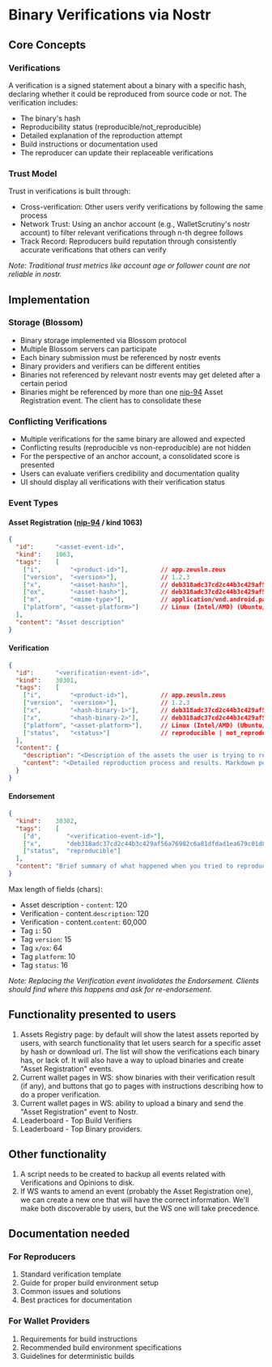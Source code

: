 # Binary Verifications via Nostr

## Core Concepts

### Verifications
A verification is a signed statement about a binary with a specific hash, declaring whether it could be reproduced from source code or not. The verification includes:
- The binary's hash
- Reproducibility status (reproducible/not_reproducible)
- Detailed explanation of the reproduction attempt
- Build instructions or documentation used
- The reproducer can update their replaceable verifications

### Trust Model
Trust in verifications is built through:
- Cross-verification: Other users verify verifications by following the same process
- Network Trust: Using an anchor account (e.g., WalletScrutiny's nostr account) to filter relevant verifications through n-th degree follows
- Track Record: Reproducers build reputation through consistently accurate verifications that others can verify

*Note: Traditional trust metrics like account age or follower count are not reliable in nostr.*

## Implementation

### Storage (Blossom)
- Binary storage implemented via Blossom protocol
- Multiple Blossom servers can participate
- Each binary submission must be referenced by nostr events
- Binary providers and verifiers can be different entities
- Binaries not referenced by relevant nostr events may get deleted after a certain period
- Binaries might be referenced by more than one [nip-94](https://github.com/nostr-protocol/nips/blob/master/94.md) Asset Registration event. The client has to consolidate these

### Conflicting Verifications
- Multiple verifications for the same binary are allowed and expected
- Conflicting results (reproducible vs non-reproducible) are not hidden
- For the perspective of an anchor account, a consolidated score is presented
- Users can evaluate verifiers credibility and documentation quality
- UI should display all verifications with their verification status

### Event Types

#### Asset Registration ([nip-94](https://github.com/nostr-protocol/nips/blob/master/94.md) / kind 1063)
```json
{
  "id":      "<asset-event-id>",
  "kind":    1063,
  "tags":    [
    ["i",        "<product-id>"],         // app.zeusln.zeus
    ["version",  "<version>"],            // 1.2.3
    ["x",        "<asset-hash>"],         // deb318adc37cd2c44b3c429af56a76982c6a81dfdad1ea679c01d8184fc6a4fe
    ["ox",       "<asset-hash>"],         // deb318adc37cd2c44b3c429af56a76982c6a81dfdad1ea679c01d8184fc6a4fe
    ["m",        "<mime-type>"],          // application/vnd.android.package-archive
    ["platform", "<asset-platform>"]      // Linux (Intel/AMD) (Ubuntu/Debian)
  ],
  "content": "Asset description"
}
```

#### Verification
```json
{
  "id":      "<verification-event-id>",
  "kind":    30301,
  "tags":    [
    ["i",        "<product-id>"],         // app.zeusln.zeus
    ["version",  "<version>"],            // 1.2.3
    ["x",        "<hash-binary-1>"],      // deb318adc37cd2c44b3c429af56a76982c6a81dfdad1ea679c01d8184fc6a4fe
    ["x",        "<hash-binary-2>"],      // deb318adc37cd2c44b3c429af56a76982c6a81dfdad1ea679c01d8184fc6a4fe
    ["platform", "<asset-platform>"],     // Linux (Intel/AMD) (Ubuntu/Debian)
    ["status",   "<status>"]              // reproducible | not_reproducible | ftbfs | spam | notag | nosource | warning | obfuscated
  ],
  "content": {
    "description": "<Description of the assets the user is trying to reproduce>",
    "content": "<Detailed reproduction process and results. Markdown permitted>"
  }
}
```

#### Endorsement
```json
{
  "kind":    30302,
  "tags":    [
    ["d",       "<verification-event-id>"],
    ["x",       "deb318adc37cd2c44b3c429af56a76982c6a81dfdad1ea679c01d8184fc6a4fe"],
    ["status",  "reproducible"]
  ],
  "content": "Brief summary of what happened when you tried to reproduce a specific verification. No markdown permitted"
}
```

Max length of fields (chars):
* Asset description - `content`: 120
* Verification - content.`description`: 120
* Verification - content.`content`: 60,000
* Tag `i`: 50
* Tag `version`: 15
* Tag `x/ox`: 64
* Tag `platform`: 10
* Tag `status`: 16

*Note: Replacing the Verification event invalidates the Endorsement. Clients should find where this happens and ask for re-endorsement.*

## Functionality presented to users
1. Assets Registry page: by default will show the latest assets reported by users, with search functionality that let users search
for a specific asset by hash or download url. The list will show the verifications each binary has, or lack of. It
will also have a way to upload binaries and create "Asset Registration" events. 
2. Current wallet pages in WS: show binaries with their verification result (if any), and buttons that go to pages
with instructions describing how to do a proper verification.
3. Current wallet pages in WS: ability to upload a binary and send the "Asset Registration" event to Nostr.
4. Leaderboard - Top Build Verifiers
5. Leaderboard - Top Binary providers.

## Other functionality
1. A script needs to be created to backup all events related with Verifications and Opinions to disk.
2. If WS wants to amend an event (probably the Asset Registration one), we can create a new one that will have
the correct information. We'll make both discoverable by users, but the WS one will take precedence.

## Documentation needed
### For Reproducers
1. Standard verification template
2. Guide for proper build environment setup
3. Common issues and solutions
4. Best practices for documentation

### For Wallet Providers
1. Requirements for build instructions
2. Recommended build environment specifications
3. Guidelines for deterministic builds
